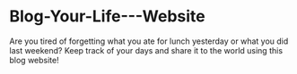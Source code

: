 # Blog-Your-Life---Website
Are you tired of forgetting what you ate for lunch yesterday or what you did last weekend? Keep track of your days and share it to the world using this blog website!
